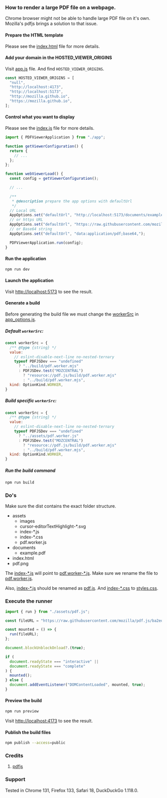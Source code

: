 ### How to render a large PDF file on a webpage.

Chrome browser might not be able to handle large PDF file on it's own. Mozilla's pdfjs brings a solution to that issue.

#### Prepare the HTML template

Please see the [index.html](./index.html) file for more details.

#### Add your domain in the HOSTED_VIEWER_ORIGINS

Visit [app.js](./src//app.js) file. And find `HOSTED_VIEWER_ORIGINS`.

```js
const HOSTED_VIEWER_ORIGINS = [
  "null",
  "http://localhost:4173",
  "http://localhost:5173",
  "http://mozilla.github.io",
  "https://mozilla.github.io",
];
```

#### Control what you want to display

Please see the [index.js](./src/index.js) file for more details.

```js
import { PDFViewerApplication } from "./app";

function getViewerConfiguration() {
  return {
    // ...
  };
};

function webViewerLoad() {
  const config = getViewerConfiguration();

  // ...

  /**
   * @description prepare the app options with defaultUrl
   */
  // Local URL
  AppOptions.set("defaultUrl", "http://localhost:5173/documents/example.pdf");
  // or https URL
  AppOptions.set("defaultUrl", "https://raw.githubusercontent.com/mozilla/pdf.js/ba2edeae/web/compressed.tracemonkey-pldi-09.pdf");
  // or Base64 string
  AppOptions.set("defaultUrl", "data:application/pdf;base64,");

  PDFViewerApplication.run(config);
}
```

#### Run the application

```sh
npm run dev
```

#### Launch the application

Visit [http://localhost:5173](http://localhost:5173) to see the result.

#### Generate a build

Before generating the build file we must change the [workerSrc]() in [app_options.js](./src/app_options.js).

##### Default `workerSrc`:

```js
const workerSrc = {
  /** @type {string} */
  value:
    // eslint-disable-next-line no-nested-ternary
    typeof PDFJSDev === "undefined"
      ? "../build/pdf.worker.mjs"
      : PDFJSDev.test("MOZCENTRAL")
        ? "resource://pdf.js/build/pdf.worker.mjs"
        : "../build/pdf.worker.mjs",
  kind: OptionKind.WORKER,
}
```

##### Build specific `workerSrc`:

```js
const workerSrc = {
  /** @type {string} */
  value:
    // eslint-disable-next-line no-nested-ternary
    typeof PDFJSDev === "undefined"
      ? "../assets/pdf.worker.js"
      : PDFJSDev.test("MOZCENTRAL")
        ? "resource://pdf.js/build/pdf.worker.mjs"
        : "../build/pdf.worker.mjs",
  kind: OptionKind.WORKER,
}
```

##### Run the build command

```sh
npm run build
```

### Do's

Make sure the dist contains the exact folder structure.

- assets
  - images
  - cursor-editorTextHighlight-*.svg
  - index-*.js
  - index-*.css
  - pdf.worker.js
- documents
  - example.pdf
- index.html
- pdf.png

The [index-*.js]() will point to [pdf.worker-*.js](). Make sure we rename the file to [pdf.worker.js](./dist/assets/pdf.worker.js).

Also, [index-*.js]() should be renamed as [pdf.js](./dist/assets/pdf.js). And [index-*.css]() to [styles.css](./dist/assets/styles.css).

### Execute the runner

```js
import { run } from "./assets/pdf.js";

const fileURL = "https://raw.githubusercontent.com/mozilla/pdf.js/ba2edeae/examples/learning/helloworld.pdf";

const mounted = () => {
  run(fileURL);
};

document.blockUnblockOnload?.(true);

if (
  document.readyState === "interactive" ||
  document.readyState === "complete"
) {
  mounted();
} else {
  document.addEventListener("DOMContentLoaded", mounted, true);
}
```

#### Preview the build

```sh
npm run preview
```

Visit [http://localhost:4173](http://localhost:4173) to see the result.

#### Publish the build files

```sh
npm publish --access=public
```

### Credits

1. [pdfjs](https://mozilla.github.io/pdf.js/examples/)

### Support

Tested in Chrome 131, Firefox 133, Safari 18, DuckDuckGo 1.118.0.
